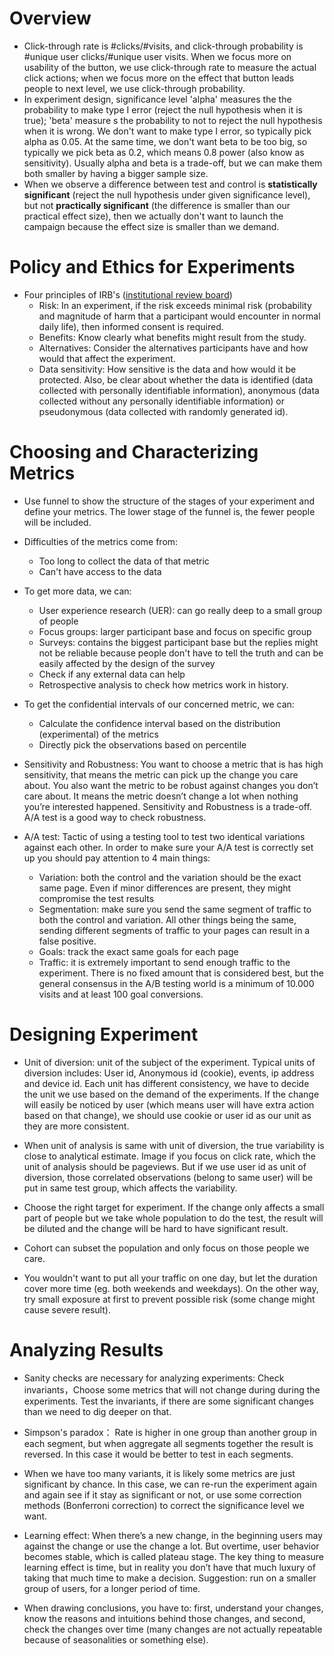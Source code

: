 # Overview
* Click-through rate is #clicks/#visits, and click-through probability is #unique user clicks/#unique user visits. When we focus more on usability of the button, we use click-through rate to measure the actual click actions; when we focus more on the effect that button leads people to next level, we use click-through probability.
* In experiment design, significance level 'alpha' measures the the probability to make type I error (reject the null hypothesis when it is true); 'beta' measure s the probability to not to reject the null hypothesis when it is wrong. We don't want to make type I error, so typically pick alpha as 0.05. At the same time, we don't want beta to be too big, so typically we pick beta as 0.2, which means 0.8 power (also know as sensitivity). Usually alpha and beta is a trade-off, but we can make them both smaller by having a bigger sample size.
* When we observe a difference between test and control is **statistically significant** (reject the null hypothesis under given significance level), but not **practically significant** (the difference is smaller than our practical effect size), then we actually don't want to launch the campaign because the effect size is smaller than we demand.

# Policy and Ethics for Experiments
* Four principles of IRB's ([institutional review board](https://en.wikipedia.org/wiki/Institutional_review_board))
  * Risk: In an experiment, if the risk exceeds minimal risk (probability and magnitude of harm that a participant would encounter in normal daily life), then informed consent is required.
  * Benefits: Know clearly what benefits might result from the study.
  * Alternatives: Consider the alternatives participants have and how would that affect the experiment.
  * Data sensitivity: How sensitive is the data and how would it be protected. Also, be clear about whether the data is identified (data collected with personally identifiable information), anonymous (data collected without any personally identifiable information) or pseudonymous (data collected with randomly generated id).

# Choosing and Characterizing Metrics
* Use funnel to show the structure of the stages of your experiment and define your metrics. The lower stage of the funnel is, the fewer people will be included.

* Difficulties of the metrics come from:
  * Too long to collect the data of that metric
  * Can't have access to the data

* To get more data, we can:
  * User experience research (UER): can go really deep to a small group of people
  * Focus groups: larger participant base and focus on specific group
  * Surveys: contains the biggest participant base but the replies might not be reliable because people don't have to tell the truth and can be easily affected by the design of the survey
  * Check if any external data can help
  * Retrospective analysis to check how metrics work in history.

* To get the confidential intervals of our concerned metric, we can:
  * Calculate the confidence interval based on the distribution (experimental) of the metrics
  * Directly pick the observations based on percentile

* Sensitivity and Robustness: You want to choose a metric that is has high sensitivity, that means the metric can pick up the change you care about. You also want the metric to be robust against changes you don’t care about. It means the metric doesn’t change a lot when nothing you’re interested happened. Sensitivity and Robustness is a trade-off. A/A test is a good way to check robustness.

* A/A test: Tactic of using a testing tool to test two identical variations against each other. In order to make sure your A/A test is correctly set up you should pay attention to 4 main things:
  * Variation: both the control and the variation should be the exact same page. Even if minor differences are present, they might compromise the test results
  * Segmentation: make sure you send the same segment of traffic to both the control and variation. All other things being the same, sending different segments of traffic to your pages can result in a false positive.
  * Goals: track the exact same goals for each page
  * Traffic: it is extremely important to send enough traffic to the experiment. There is no fixed amount that is considered best, but the general consensus in the A/B testing world is a minimum of 10.000 visits and at least 100 goal conversions.


# Designing Experiment
* Unit of diversion: unit of the subject of the experiment. Typical units of diversion includes: User id, Anonymous id (cookie), events, ip address and device id. Each unit has different consistency, we have to decide the unit we use based on the demand of the experiments. If the change will easily be noticed by user (which means user will have extra action based on that change), we should use cookie or user id as our unit as they are more consistent.

* When unit of analysis is same with unit of diversion, the true variability is close to analytical estimate. Image if you focus on click rate, which the unit of analysis should be pageviews. But if we use user id as unit of diversion, those correlated observations (belong to same user) will be put in same test group, which affects the variability.

* Choose the right target for experiment. If the change only affects a small part of people but we take whole population to do the test, the result will be diluted and the change will be hard to have significant result.

* Cohort can subset the population and only focus on those people we care.

* You wouldn't want to put all your traffic on one day, but let the duration cover more time (eg. both weekends and weekdays). On the other way, try small exposure at first to prevent possible risk (some change might cause severe result).

# Analyzing Results
* Sanity checks are necessary for analyzing experiments: Check invariants，Choose some metrics that will not change during during the experiments. Test the invariants, if there are some significant changes than we need to dig deeper on that.

* Simpson's paradox： Rate is higher in one group than another group in each segment, but when aggregate all segments together the result is reversed. In this case it would be better to test in each segments.

* When we have too many variants, it is likely some metrics are just significant by chance. In this case, we can re-run the experiment again and again see if it stay as significant or not, or use some correction methods (Bonferroni correction) to correct the significance level we want.

* Learning effect: When there’s a new change, in the beginning users may against the change or use the change a lot. But overtime, user behavior becomes stable, which is called plateau stage. The key thing to measure learning effect is time, but in reality you don’t have that much luxury of taking that much time to make a decision. Suggestion: run on a smaller group of users, for a longer period of time.

* When drawing conclusions, you have to: first, understand your changes, know the reasons and intuitions behind those changes, and second, check the changes over time (many changes are not actually repeatable because of seasonalities or something else).
